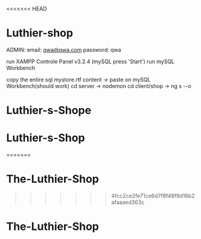 <<<<<<< HEAD
# Luthier-shop

ADMIN:
email: qwa@qwa.com
password: qwa

run XAMPP Controle Panel v3.2.4 (mySQL press 'Start')
run mySQL Workbench

copy the entire sql mystore.rtf content -> paste on mySQL Workbench(should work)
cd server -> nodemon
cd client/shop -> ng s --o
# Luthier-s-Shope
# Luthier-s-Shop
=======

# The-Luthier-Shop
>>>>>>> 4fcc2ce2fe71ce6d7f8f48f9d16b2afaaaed363c
# The-Luthier-Shop
